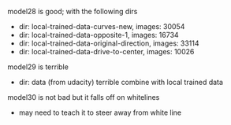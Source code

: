 model28 is good; with the following dirs
- dir: local-trained-data-curves-new, images: 30054
- dir: local-trained-data-opposite-1, images: 16734
- dir: local-trained-data-original-direction, images: 33114
- dir: local-trained-data-drive-to-center, images: 10026


model29 is terrible
- dir: data (from udacity) terrible combine with local trained data


model30 is not bad but it falls off on whitelines
- may need to teach it to steer away from white line

